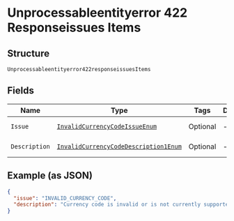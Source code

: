 
# Unprocessableentityerror 422 Responseissues Items

## Structure

`Unprocessableentityerror422responseissuesItems`

## Fields

| Name | Type | Tags | Description | Getter | Setter |
|  --- | --- | --- | --- | --- | --- |
| `Issue` | [`InvalidCurrencyCodeIssueEnum`](../../doc/models/invalid-currency-code-issue-enum.md) | Optional | - | InvalidCurrencyCodeIssueEnum getIssue() | setIssue(InvalidCurrencyCodeIssueEnum issue) |
| `Description` | [`InvalidCurrencyCodeDescription1Enum`](../../doc/models/invalid-currency-code-description-1-enum.md) | Optional | - | InvalidCurrencyCodeDescription1Enum getDescription() | setDescription(InvalidCurrencyCodeDescription1Enum description) |

## Example (as JSON)

```json
{
  "issue": "INVALID_CURRENCY_CODE",
  "description": "Currency code is invalid or is not currently supported. Please refer https://developer.paypal.com/docs/api/reference/currency-codes/ for list of supported currency codes."
}
```

